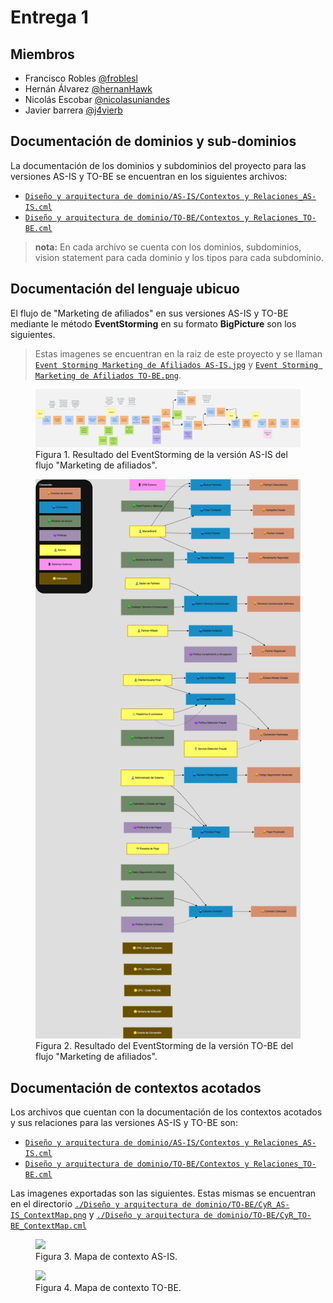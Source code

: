 # Entrega 1

## Miembros

- Francisco Robles [@froblesl](github.com/froblesl)
- Hernán Álvarez [@hernanHawk](github.com/hernanHawk)
- Nicolás Escobar [@nicolasuniandes](github.com/nicolasuniandes)
- Javier barrera [@j4vierb](github.com/j4vierb)


## Documentación de dominios y sub-dominios

La documentación de los dominios y subdominios del proyecto para las versiones AS-IS y TO-BE se encuentran en los siguientes archivos:

- [`Diseño y arquitectura de dominio/AS-IS/Contextos y Relaciones_AS-IS.cml`](./Diseño%20y%20arquitectura%20de%20dominio/AS-IS/Contextos%20y%20Relaciones_AS-IS.cml)
- [`Diseño y arquitectura de dominio/TO-BE/Contextos y Relaciones_TO-BE.cml`](./Diseño%20y%20arquitectura%20de%20dominio/TO-BE/Contextos%20y%20Relaciones_TO-BE.cml)

>**nota:** En cada archivo se cuenta con los dominios, subdominios, vision statement para cada dominio y los tipos para cada subdominio. 

## Documentación del lenguaje ubicuo

El flujo de "Marketing de afiliados" en sus versiones AS-IS y TO-BE mediante le método **EventStorming** en su formato **BigPicture** son los siguientes. 

> Estas imagenes se encuentran en la raiz de este proyecto y se llaman [`Event Storming Marketing de Afiliados AS-IS.jpg`](./Event%20Storming%20Marketing%20de%20Afiliados%20AS-IS.jpg) y [`Event Storming Marketing de Afiliados TO-BE.png`](./Event%20Storming%20Marketing%20de%20Afiliados%20TO-BE.png).

<figure>
  <img src="./Event Storming Marketing de Afiliados AS-IS.jpg">
  <figcaption>Figura 1. Resultado del EventStorming de la versión AS-IS del flujo "Marketing de afiliados".</figcaption>
</figure>

<figure>
  <img src="./Event Storming Marketing de Afiliados TO-BE.png">
  <figcaption>Figura 2. Resultado del EventStorming de la versión TO-BE del flujo "Marketing de afiliados".</figcaption>
</figure>

## Documentación de contextos acotados

Los archivos que cuentan con la documentación de los contextos acotados y sus relaciones para las versiones AS-IS y TO-BE son:

- [`Diseño y arquitectura de dominio/AS-IS/Contextos y Relaciones_AS-IS.cml`](./Diseño%20y%20arquitectura%20de%20dominio/AS-IS/Contextos%20y%20Relaciones_AS-IS.cml)
- [`Diseño y arquitectura de dominio/TO-BE/Contextos y Relaciones_TO-BE.cml`](./Diseño%20y%20arquitectura%20de%20dominio/TO-BE/Contextos%20y%20Relaciones_TO-BE.cml)

Las imagenes exportadas son las siguientes. Estas mismas se encuentran en el directorio [`./Diseño y arquitectura de dominio/TO-BE/CyR_AS-IS_ContextMap.png`](./Diseño%20y%20arquitectura%20de%20dominio/AS-IS/CyR_AS-IS_ContextMap.png) y [`./Diseño y arquitectura de dominio/TO-BE/CyR_TO-BE_ContextMap.cml`](./Diseño%20y%20arquitectura%20de%20dominio/TO-BE/CyR_TO-BE_ContextMap.png)

<figure>
  <img src="./Diseño y arquitectura de dominio/AS-IS/CyR_AS-IS_ContextMap.png">
  <figcaption>Figura 3. Mapa de contexto AS-IS.</figcaption>
</figure>

<figure>
  <img src="./Diseño y arquitectura de dominio/TO-BE/CyR_TO-BE_ContextMap.png">
  <figcaption>Figura 4. Mapa de contexto TO-BE.</figcaption>
</figure>
